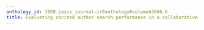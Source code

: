 ```yaml
---
anthology_id: 1988.jasis_journal-ir0anthology0volumeA39A6.6
title: Evaluating cocited author search performance in a collaborative specialty
---
```

